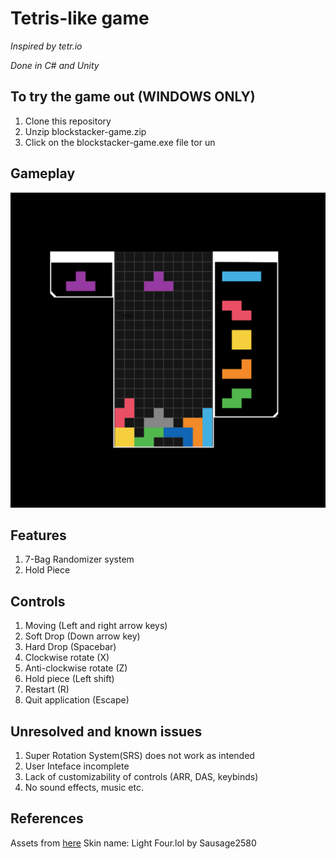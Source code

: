 # Tetris-like game
*Inspired by tetr.io*

*Done in C# and Unity*

## To try the game out (WINDOWS ONLY)
1. Clone this repository
2. Unzip blockstacker-game.zip
3. Click on the blockstacker-game.exe file tor un

## Gameplay
![gameplay](gameplay.png "gameplay")

## Features
1. 7-Bag Randomizer system
2. Hold Piece

## Controls
1. Moving (Left and right arrow keys)
2. Soft Drop (Down arrow key)
3. Hard Drop (Spacebar)
4. Clockwise rotate (X)
5. Anti-clockwise rotate (Z)
6. Hold piece (Left shift)
7. Restart (R)
8. Quit application (Escape)


## Unresolved and known issues
1. Super Rotation System(SRS) does not work as intended 
2. User Inteface incomplete
3. Lack of customizability of controls (ARR, DAS, keybinds)
4. No sound effects, music etc.

## References
Assets from [here](https://you.have.fail/tetrioplus/)
Skin name: Light Four.lol by Sausage2580